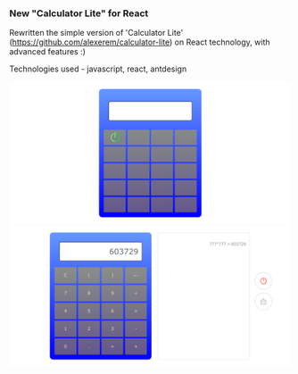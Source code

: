### New "Calculator Lite" for React

Rewritten the simple version of 'Calculator Lite' (https://github.com/alexerem/calculator-lite) on React technology, with advanced features :)

Technologies used - javascript, react, antdesign

![screenshot of sample](src/img/screenshots/1.png)
![screenshot of sample](src/img/screenshots/2.png)

